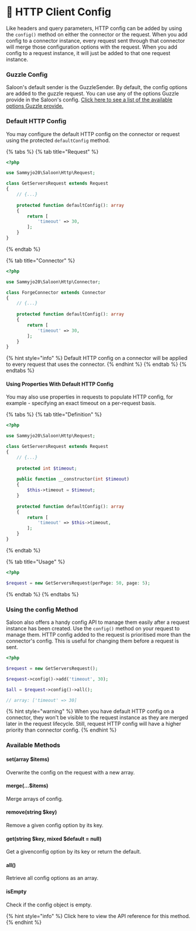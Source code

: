 # 🔧 HTTP Client Config

Like headers and query parameters, HTTP config can be added by using the `config()` method on either the connector or the request. When you add config to a connector instance, every request sent through that connector will merge those configuration options with the request. When you add config to a request instance, it will just be added to that one request instance.

### Guzzle Config

Saloon's default sender is the GuzzleSender. By default, the config options are added to the guzzle request. You can use any of the options Guzzle provide in the Saloon's config. [Click here to see a list of the available options Guzzle provide.](https://docs.guzzlephp.org/en/stable/request-options.html)

### Default HTTP Config

You may configure the default HTTP config on the connector or request using the protected `defaultConfig` method.

{% tabs %}
{% tab title="Request" %}
```php
<?php

use Sammyjo20\Saloon\Http\Request;

class GetServersRequest extends Request
{
    // {...}
    
    protected function defaultConfig(): array
    {
        return [
            'timeout' => 30,
        ];
    }
}
```
{% endtab %}

{% tab title="Connector" %}
```php
<?php

use Sammyjo20\Saloon\Http\Connector;

class ForgeConnector extends Connector
{
    // {...}
    
    protected function defaultConfig(): array
    {
        return [
            'timeout' => 30,
        ];
    }
}
```

{% hint style="info" %}
Default HTTP config on a connector will be applied to every request that uses the connector.
{% endhint %}
{% endtab %}
{% endtabs %}

#### Using Properties With Default HTTP Config

You may also use properties in requests to populate HTTP config, for example - specifying an exact timeout on a per-request basis.

{% tabs %}
{% tab title="Definition" %}
```php
<?php

use Sammyjo20\Saloon\Http\Request;

class GetServersRequest extends Request
{
    // {...}
    
    protected int $timeout;
    
    public function __constructor(int $timeout)
    {
        $this->timeout = $timeout;
    }
    
    protected function defaultConfig(): array
    {
        return [
            'timeout' => $this->timeout,
        ];
    }
}
```
{% endtab %}

{% tab title="Usage" %}
```php
<?php

$request = new GetServersRequest(perPage: 50, page: 5);
```
{% endtab %}
{% endtabs %}

### Using the config Method

Saloon also offers a handy config API to manage them easily after a request instance has been created. Use the `config()` method on your request to manage them. HTTP config added to the request is prioritised more than the connector's config. This is useful for changing them before a request is sent.

```php
<?php

$request = new GetServersRequest();

$request->config()->add('timeout', 30);

$all = $request->config()->all();

// array: ['timeout' => 30]
```

{% hint style="warning" %}
When you have default HTTP config on a connector, they won't be visible to the request instance as they are merged later in the request lifecycle. Still, request HTTP config will have a higher priority than connector config.
{% endhint %}

### Available Methods

#### set(array $items)

Overwrite the config on the request with a new array.

#### merge(...$items)

Merge arrays of config.

#### remove(string $key)

Remove a given config option by its key.

#### get(string $key, mixed $default = null)

Get a givenconfig option by its key or return the default.

#### all()

Retrieve all config options as an array.

#### isEmpty

Check if the config object is empty.

{% hint style="info" %}
Click here to view the API reference for this method.&#x20;
{% endhint %}

